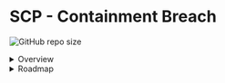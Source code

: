 # SCP - Containment Breach
![GitHub repo size](https://img.shields.io/github/repo-size/kaliditzy/scpcb)
<details>
<summary>Overview</summary>
  
The game is based on the works of the SCP Foundation community (http://www.scp-wiki.net/).


This game and the source code are licensed under Creative Commons Attribution-ShareAlike 3.0 License.

http://creativecommons.org/licenses/by-sa/3.0/


The font used in our custom sprites for CBRE-EX are from http://www.onlinewebfonts.com, and are licensed under the Creative Commons Attribution-ShareAlike 4.0 License.

The label for the medical bay uses "Rod of Asclepius (fixed width).svg" by Dennis Moskowitz, and is licensed under the Creative Commons Attribution-ShareAlike 4.0 License.

http://creativecommons.org/licenses/by-sa/4.0/


Requirements:
•	Blitz3D v1.108

Beware - the source code is perhaps more horrifying than the game itself!


Support development of this fork:
https://ko-fi.com/kaliditzy
</details>
<details>
<summary>Roadmap</summary>
<h2>v1.3.12</h2>
Various Bugfixes
New Rooms (more variation)
Updated Rooms (like the checkpoints and endrooms)
<h2>v1.4.0</h2>
Advanced accessibility for both hard of hearing and low vision people (captions, high contrast, etc)
Improved engine (graphics, audio, etc)
</details>
